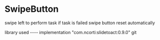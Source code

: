 # SwipeButton
swipe left to perform task if task is failed swipe button reset automatically 

library used ---- implementation "com.ncorti:slidetoact:0.9.0"
git 